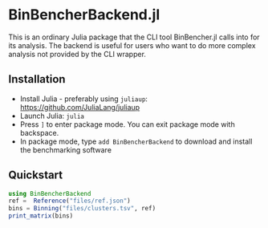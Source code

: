 # BinBencherBackend.jl

This is an ordinary Julia package that the CLI tool BinBencher.jl calls into for its analysis.
The backend is useful for users who want to do more complex analysis not provided by the CLI wrapper.

## Installation
* Install Julia - preferably using `juliaup`: https://github.com/JuliaLang/juliaup
* Launch Julia: `julia`
* Press `]` to enter package mode. You can exit package mode with backspace.
* In package mode, type `add BinBencherBackend` to download and install the benchmarking software

## Quickstart
```julia
using BinBencherBackend
ref =  Reference("files/ref.json")
bins = Binning("files/clusters.tsv", ref)
print_matrix(bins)
```

